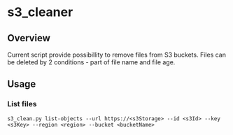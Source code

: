 # s3_cleaner
## Overview
Current script provide possibillity to remove files from S3 buckets.
Files can be deleted by 2 conditions - part of file name and file age.

## Usage
### List files
```
s3_clean.py list-objects --url https://<s3Storage> --id <s3Id> --key <s3Key> --region <region> --bucket <bucketName>
```

